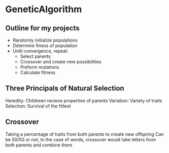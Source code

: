 # GeneticAlgorithm

## Outline for my projects
* Randomly initialize populations
* Determine finess of population
* Until convergence, repeat:
    * Select parents
    * Crossover and create new possibilities
    * Preform mutations
    * Calculate fitness

## Three Principals of Natural Selection
Heredity: Childreen recieve properties of parents
Variation: Variety of traits
Selection: Survival of the fittest


## Crossover
Taking a percentage of traits from both parents to create new offspring
Can be 50/50 or not, In the case of words, crossover would take letters from both parents and combine them 

